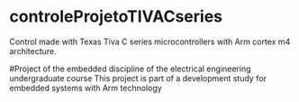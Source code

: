 # controleProjetoTIVACseries
Control made with Texas Tiva C series microcontrollers with Arm cortex m4 architecture.

#Project of the embedded discipline of the electrical engineering undergraduate course
This project is part of a development study for embedded systems with Arm technology

